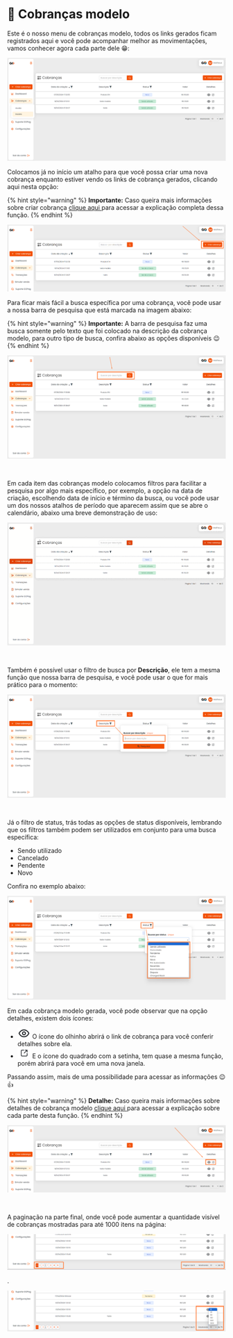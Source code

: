 # 📍 Cobranças modelo


Este é o nosso menu de cobranças modelo, todos os links gerados ficam registrados aqui e você pode acompanhar melhor as movimentações, vamos conhecer agora cada parte dele 😁:

![cobrancas_menu_modelo](/assets/prints/cobrancas_menu_modelo.png)

Colocamos já no início um atalho para que você possa criar uma nova cobrança enquanto estiver vendo os links de cobrança gerados, clicando aqui nesta opção:

{% hint style="warning" %}
**Importante:** Caso queira mais informações sobre criar cobrança [clique aqui ](https://docs.gopag.com.br/criar_cobranca) para acessar a explicação completa dessa função.
{% endhint %}

![cobrancas_menu_modelo_criar_cobranca](/assets/prints/cobrancas_menu_modelo_criar_cobranca.png)

Para ficar mais fácil a busca específica por uma cobrança, você pode usar a nossa barra de pesquisa que está marcada na imagem abaixo:

{% hint style="warning" %}
**Importante:**  A barra de pesquisa faz uma busca somente pelo texto que foi colocado na descrição da cobrança modelo, para outro tipo de busca, confira abaixo as opções disponíveis 😉
{% endhint %}

![cobrancas_menu_modelo_barra_pesquisa](/assets/prints/cobrancas_menu_modelo_barra_pesquisa.png)

<br>

Em cada item das cobranças modelo colocamos filtros para facilitar a pesquisa por algo mais específico, por exemplo, a opção na data de criação, escolhendo data de início e término da busca, ou você pode usar um dos nossos atalhos de período que aparecem assim que se abre o calendário, abaixo uma breve demonstração de uso:

![cobrancas_menu_modelo_filtro_data_criacao](/assets/prints/cobrancas_menu_modelo_filtro_data_criacao.gif)

<br>

Também é possível usar o filtro de busca por **Descrição**, ele tem a mesma função que nossa barra de pesquisa, e você pode usar o que for mais prático para o momento:

![cobrancas_menu_modelo_filtro_descricao](/assets/prints/cobrancas_menu_modelo_filtro_descricao.png)

<br>

Já o filtro de status, trás todas as opções de status disponíveis, lembrando que os filtros também podem ser utilizados em conjunto para uma busca específica:

 - Sendo utilizado
 - Cancelado
 - Pendente
 - Novo

 Confira no exemplo abaixo:

![cobrancas_menu_modelo_filtro_status](/assets/prints/cobrancas_menu_modelo_filtro_status.png)

Em cada cobrança modelo gerada, você pode observar que na opção detalhes, existem dois ícones:

- <img src="/assets/prints/icon_olho_detalhes_transacao.png" alt="" data-size="line"> O ícone do olhinho abrirá o link de cobrança para você conferir detalhes sobre ela.
- <img src="/assets/prints/icon_quadrado_detalhes_transacao.png" alt="" data-size="line"> E o ícone do quadrado com a setinha, tem quase a mesma função, porém abrirá para você em uma nova janela.

Passando assim, mais de uma possibilidade para acessar as informações 😉👍

{% hint style="warning" %}
**Detalhe:** Caso queira mais informações sobre detalhes de cobrança modelo [clique aqui ](https://docs.gopag.com.br/criar_cobranca/link_cobranca/link_cobranca_modelo) para acessar a explicação sobre cada parte desta função.
{% endhint %}

![cobrancas_menu_modelo_detalhes_cobranca](/assets/prints/cobrancas_menu_modelo_detalhes_cobranca.png)

<br>

A paginação na parte final, onde você pode aumentar a quantidade visível de cobranças mostradas para até 1000 itens na página:

![cobrancas_menu_modelo_paginacao_1](/assets/prints/cobrancas_menu_avulsa_paginacao.png)
<p>.</p>

![cobrancas_menu_modelo_paginacao_2](/assets/prints/cobrancas_menu_avulsa_paginacao_2.png)